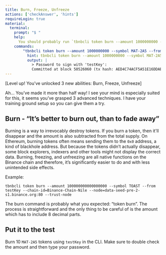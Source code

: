 ```yaml
---
title: Burn, Freeze, Unfreeze
actions: ['checkAnswer', 'hints']
requireLogin: true
material:
  terminal:
    prompt: "$ "
    help:
      You should probably run `tbnbcli token burn --amount 1000000000 --symbol MAT-2A5 --from testKey --chain-id=Binance-Chain-Nile --node=data-seed-pre-2-s1.binance.org:80 --trust-node`.
    commands:
        "tbnbcli token burn --amount 1000000000 --symbol MAT-2A5 --from testKey --chain-id=Binance-Chain-Nile --node=data-seed-pre-2-s1.binance.org:80 --trust-node":
          hint: tbnbcli token burn --amount 1000000000 --symbol MAT-2A5 --from testKey --chain-id=Binance-Chain-Nile --node=data-seed-pre-2-s1.binance.org:80 --trust-node
          output: |
            > Password to sign with 'testKey':
            Committed at block 50526060 (tx hash: AED4C74ACF5A51E16DDAE750D47A1416DAFED1830B8430E28DEA4C09B7BDC3AF, response: {Code:0 Data:[] Log:Msg 0:  Info: GasWanted:0 GasUsed:0 Events:[{Type: Attributes:[{Key:[97 99 116 105 111 110] Value:[116 111 107 101 110 115 66 117 114 110] XXX_NoUnkeyedLiteral:{} XXX_unrecognized:[] XXX_sizecache:0}] XXX_NoUnkeyedLiteral:{} XXX_unrecognized:[] XXX_sizecache:0}] Codespace: XXX_NoUnkeyedLiteral:{} XXX_unrecognized:[] XXX_sizecache:0})
---
```


[Level  up! You’ve unlocked 3 new abilities: Burn, Freeze, Unfreeze]

Ah… You’ve made it more than half way! I see your mind is especially suited for this, it seems you’ve grasped 3 advanced techniques. I have your training ground setup so you can give them a try.

## Burn - “It’s better to burn out, than to fade away”

Burning is a way to irrevocably destroy tokens. If you burn a token, then it'll disappear and the amount is also subtracted from the total supply. On Ethereum, burning tokens often means  sending them to the `0x0` address, a kind of blackhole address. But because the tokens didn’t actually disappear, some block explorers, indexers and other tools might not display the correct data. Burning, freezing, and unfreezing are all native functions on the Binance chain and therefore, it’s significantly easier to do and with less unintended side effects.

Example:

```
tbnbcli token burn --amount 100000000000000000 --symbol TOAST --from testKey --chain-id=Binance-Chain-Nile --node=data-seed-pre-2-s1.binance.org:80 --trust-node
```

The burn command is probably what you expected: “token burn”. The process is straightforward and the only thing to be careful of is the amount which has to include 8 decimal parts.

## Put it to the test

Burn 10 `MAT-2A5` tokens using `testKey` in the CLI. Make sure to double check the amount and then type your password.
